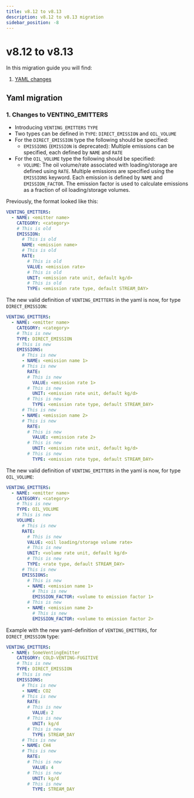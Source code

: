 ```yaml
---
title: v8.12 to v8.13
description: v8.12 to v8.13 migration
sidebar_position: -8
---
```


# v8.12 to v8.13

In this migration guide you will find:

1. [YAML changes](#yaml-migration)

## Yaml migration

### 1. Changes to VENTING_EMITTERS
- Introducing `VENTING_EMITTERS` `TYPE`
- Two types can be defined in `TYPE`: `DIRECT_EMISSION` and `OIL_VOLUME`
- For the `DIRECT_EMISSION` type the following should be specified:
  - `EMISSIONS` (`EMISSION` is deprecated): Multiple emissions can be specified, each defined by `NAME` and `RATE`
- For the `OIL_VOLUME` type the following should be specified:
  - `VOLUME`: The oil volume/rate associated with loading/storage are defined using `RATE`. Multiple emissions are specified using the `EMISSIONS` keyword. Each emission is defined by `NAME` and `EMISSION_FACTOR`. The emission factor is used to calculate emissions as a fraction of oil loading/storage volumes.
  

Previously, the format looked like this:

```yaml
VENTING_EMITTERS:
  - NAME: <emitter name>
    CATEGORY: <category>
    # This is old
    EMISSION:
      # This is old
      NAME: <emission name>
      # This is old
      RATE:
        # This is old
        VALUE: <emission rate>
        # This is old
        UNIT: <emission rate unit, default kg/d>
        # This is old
        TYPE: <emission rate type, default STREAM_DAY>
```

The new valid definition of `VENTING_EMITTERS` in the yaml is now, for type `DIRECT_EMISSION`:

```yaml
VENTING_EMITTERS:
  - NAME: <emitter name>
    CATEGORY: <category>
    # This is new
    TYPE: DIRECT_EMISSION
    # This is new
    EMISSIONS:
      # This is new
      - NAME: <emission name 1>
      # This is new
        RATE:
        # This is new
          VALUE: <emission rate 1>
        # This is new
          UNIT: <emission rate unit, default kg/d>
        # This is new
          TYPE: <emission rate type, default STREAM_DAY>
      # This is new
      - NAME: <emission name 2>
      # This is new
        RATE:
        # This is new
          VALUE: <emission rate 2>
        # This is new
          UNIT: <emission rate unit, default kg/d>
        # This is new
          TYPE: <emission rate type, default STREAM_DAY>
```

The new valid definition of `VENTING_EMITTERS` in the yaml is now, for type `OIL_VOLUME`:

```yaml
VENTING_EMITTERS:
  - NAME: <emitter name>
    CATEGORY: <category>
    # This is new
    TYPE: OIL_VOLUME
    # This is new
    VOLUME:
      # This is new
      RATE:
        # This is new
        VALUE: <oil loading/storage volume rate>
        # This is new
        UNIT: <volume rate unit, default kg/d>
        # This is new
        TYPE: <rate type, default STREAM_DAY>
      # This is new
      EMISSIONS:
        # This is new
        - NAME: <emission name 1>
          # This is new
          EMISSION_FACTOR: <volume to emission factor 1>
        # This is new
        - NAME: <emission name 2>
          # This is new
          EMISSION_FACTOR: <volume to emission factor 2>
```

Example with the new yaml-definition of `VENTING_EMITTERS`, for `DIRECT_EMISSION` type:

```yaml
VENTING_EMITTERS:
  - NAME: SomeVentingEmitter
    CATEGORY: COLD-VENTING-FUGITIVE
    # This is new
    TYPE: DIRECT_EMISSION
    # This is new
    EMISSIONS:
      # This is new
      - NAME: CO2
      # This is new
        RATE:
        # This is new
          VALUE: 2
        # This is new
          UNIT: kg/d
        # This is new
          TYPE: STREAM_DAY
      # This is new
      - NAME: CH4
      # This is new
        RATE:
        # This is new
          VALUE: 4
        # This is new
          UNIT: kg/d
        # This is new
          TYPE: STREAM_DAY

```